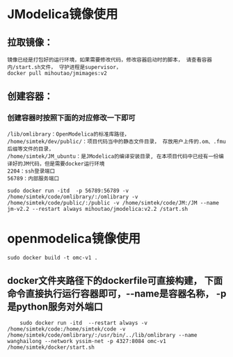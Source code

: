 # JModelica镜像使用
## 拉取镜像：
    镜像已经是打包好的运行环境，如果需要修改代码，修改容器启动时的脚本， 请查看容器内/start.sh文件， 守护进程是supervisor，
    docker pull mihoutao/jmimages:v2

## 创建容器：
### 创建容器时按照下面的对应修改一下即可
    /lib/omlibrary：OpenModelica的标准库路径，
    /home/simtek/dev/public/：项目代码当中的静态文件目录， 存放用户上传的.om、.fmu后缀等文件的目录，
    /home/simtek/JM_ubuntu：是JModelica的编译安装目录, 在本项目代码中已经有一份编译好的JM代码，但是需要docker运行环境
    2204：ssh登录端口
    56789：内部服务端口

    sudo docker run -itd  -p 56789:56789 -v /home/simtek/code/omlibrary/:/omlibrary -v /home/simtek/code/public/:/public -v /home/simtek/code/JM:/JM --name jm-v2.2 --restart always mihoutao/jmodelica:v2.2 /start.sh




# openmodelica镜像使用
    sudo docker build -t omc-v1 .
## docker文件夹路径下的dockerfile可直接构建， 下面命令直接执行运行容器即可，--name是容器名称， -p是python服务对外端口
        sudo docker run -itd  --restart always -v /home/simtek/code:/home/simtek/code -v /home/simtek/code/omlibrary/:/usr/bin/../lib/omlibrary --name wanghailong --network yssim-net -p 4327:8084 omc-v1 /home/simtek/docker/start.sh

